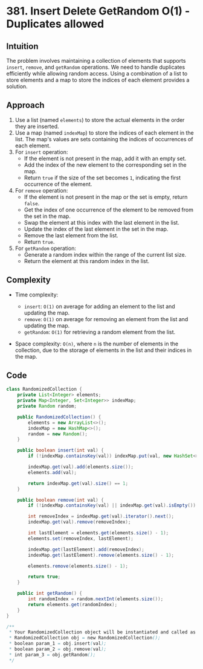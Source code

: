 # 381. Insert Delete GetRandom O(1) - Duplicates allowed

## Intuition

The problem involves maintaining a collection of elements that supports `insert`, `remove`, and `getRandom` operations. We need to handle duplicates efficiently while allowing random access. Using a combination of a list to store elements and a map to store the indices of each element provides a solution.

## Approach

1. Use a list (named `elements`) to store the actual elements in the order they are inserted.
2. Use a map (named `indexMap`) to store the indices of each element in the list. The map's values are sets containing the indices of occurrences of each element.
3. For `insert` operation:
   - If the element is not present in the map, add it with an empty set.
   - Add the index of the new element to the corresponding set in the map.
   - Return `true` if the size of the set becomes `1`, indicating the first occurrence of the element.
4. For `remove` operation:
   - If the element is not present in the map or the set is empty, return `false`.
   - Get the index of one occurrence of the element to be removed from the set in the map.
   - Swap the element at this index with the last element in the list.
   - Update the index of the last element in the set in the map.
   - Remove the last element from the list.
   - Return `true`.
5. For `getRandom` operation:
   - Generate a random index within the range of the current list size.
   - Return the element at this random index in the list.

## Complexity

- Time complexity:

  - `insert`: `O(1)` on average for adding an element to the list and updating the map.
  - `remove`: `O(1)` on average for removing an element from the list and updating the map.
  - `getRandom`: `O(1)` for retrieving a random element from the list.

- Space complexity: `O(n)`, where `n` is the number of elements in the collection, due to the storage of elements in the list and their indices in the map.

## Code

```java
class RandomizedCollection {
    private List<Integer> elements;
    private Map<Integer, Set<Integer>> indexMap;
    private Random random;

    public RandomizedCollection() {
        elements = new ArrayList<>();
        indexMap = new HashMap<>();
        random = new Random();
    }

    public boolean insert(int val) {
        if (!indexMap.containsKey(val)) indexMap.put(val, new HashSet<>());

        indexMap.get(val).add(elements.size());
        elements.add(val);

        return indexMap.get(val).size() == 1;
    }

    public boolean remove(int val) {
        if (!indexMap.containsKey(val) || indexMap.get(val).isEmpty()) return false;

        int removeIndex = indexMap.get(val).iterator().next();
        indexMap.get(val).remove(removeIndex);

        int lastElement = elements.get(elements.size() - 1);
        elements.set(removeIndex, lastElement);

        indexMap.get(lastElement).add(removeIndex);
        indexMap.get(lastElement).remove(elements.size() - 1);

        elements.remove(elements.size() - 1);

        return true;
    }

    public int getRandom() {
        int randomIndex = random.nextInt(elements.size());
        return elements.get(randomIndex);
    }
}

/**
 * Your RandomizedCollection object will be instantiated and called as such:
 * RandomizedCollection obj = new RandomizedCollection();
 * boolean param_1 = obj.insert(val);
 * boolean param_2 = obj.remove(val);
 * int param_3 = obj.getRandom();
 */
```
